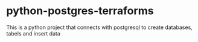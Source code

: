 # python-postgres-terraforms
This is a python project that connects with postgresql to create databases, tabels and insert data
